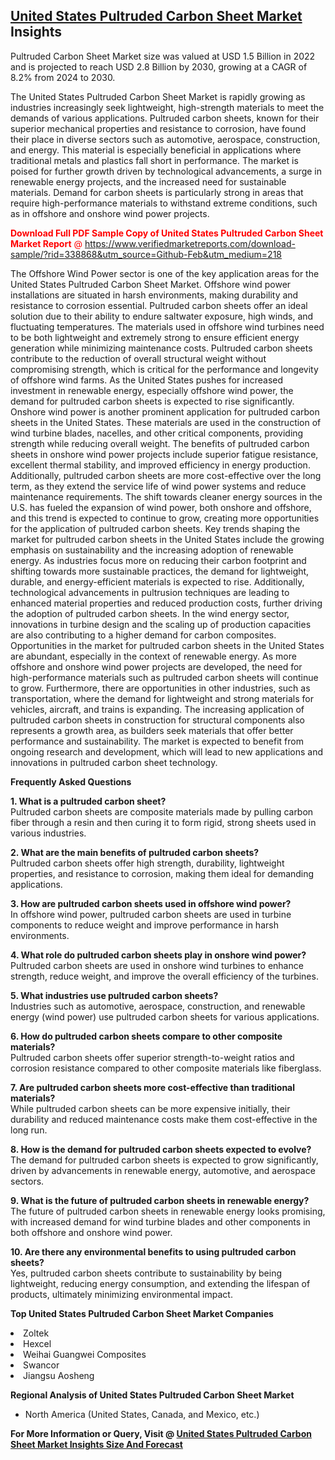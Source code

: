 <h2><a href="https://www.verifiedmarketreports.com/download-sample/?rid=338868&amp;utm_source=Github-Feb&amp;utm_medium=218" target="_blank">United States Pultruded Carbon Sheet Market</a> Insights</h2><p>Pultruded Carbon Sheet Market size was valued at USD 1.5 Billion in 2022 and is projected to reach USD 2.8 Billion by 2030, growing at a CAGR of 8.2% from 2024 to 2030.</p><p> <p>The United States Pultruded Carbon Sheet Market is rapidly growing as industries increasingly seek lightweight, high-strength materials to meet the demands of various applications. Pultruded carbon sheets, known for their superior mechanical properties and resistance to corrosion, have found their place in diverse sectors such as automotive, aerospace, construction, and energy. This material is especially beneficial in applications where traditional metals and plastics fall short in performance. The market is poised for further growth driven by technological advancements, a surge in renewable energy projects, and the increased need for sustainable materials. Demand for carbon sheets is particularly strong in areas that require high-performance materials to withstand extreme conditions, such as in offshore and onshore wind power projects. <p><span class=""><span style="color: #ff0000;"><strong>Download Full PDF Sample Copy of United States Pultruded Carbon Sheet Market Report</strong> @ </span><a href="https://www.verifiedmarketreports.com/download-sample/?rid=338868&amp;utm_source=Github-Feb&amp;utm_medium=218" target="_blank">https://www.verifiedmarketreports.com/download-sample/?rid=338868&amp;utm_source=Github-Feb&amp;utm_medium=218</a></span></p> The Offshore Wind Power sector is one of the key application areas for the United States Pultruded Carbon Sheet Market. Offshore wind power installations are situated in harsh environments, making durability and resistance to corrosion essential. Pultruded carbon sheets offer an ideal solution due to their ability to endure saltwater exposure, high winds, and fluctuating temperatures. The materials used in offshore wind turbines need to be both lightweight and extremely strong to ensure efficient energy generation while minimizing maintenance costs. Pultruded carbon sheets contribute to the reduction of overall structural weight without compromising strength, which is critical for the performance and longevity of offshore wind farms. As the United States pushes for increased investment in renewable energy, especially offshore wind power, the demand for pultruded carbon sheets is expected to rise significantly. Onshore wind power is another prominent application for pultruded carbon sheets in the United States. These materials are used in the construction of wind turbine blades, nacelles, and other critical components, providing strength while reducing overall weight. The benefits of pultruded carbon sheets in onshore wind power projects include superior fatigue resistance, excellent thermal stability, and improved efficiency in energy production. Additionally, pultruded carbon sheets are more cost-effective over the long term, as they extend the service life of wind power systems and reduce maintenance requirements. The shift towards cleaner energy sources in the U.S. has fueled the expansion of wind power, both onshore and offshore, and this trend is expected to continue to grow, creating more opportunities for the application of pultruded carbon sheets. Key trends shaping the market for pultruded carbon sheets in the United States include the growing emphasis on sustainability and the increasing adoption of renewable energy. As industries focus more on reducing their carbon footprint and shifting towards more sustainable practices, the demand for lightweight, durable, and energy-efficient materials is expected to rise. Additionally, technological advancements in pultrusion techniques are leading to enhanced material properties and reduced production costs, further driving the adoption of pultruded carbon sheets. In the wind energy sector, innovations in turbine design and the scaling up of production capacities are also contributing to a higher demand for carbon composites. Opportunities in the market for pultruded carbon sheets in the United States are abundant, especially in the context of renewable energy. As more offshore and onshore wind power projects are developed, the need for high-performance materials such as pultruded carbon sheets will continue to grow. Furthermore, there are opportunities in other industries, such as transportation, where the demand for lightweight and strong materials for vehicles, aircraft, and trains is expanding. The increasing application of pultruded carbon sheets in construction for structural components also represents a growth area, as builders seek materials that offer better performance and sustainability. The market is expected to benefit from ongoing research and development, which will lead to new applications and innovations in pultruded carbon sheet technology. <p><strong>Frequently Asked Questions</strong></p> <p><strong>1. What is a pultruded carbon sheet?</strong><br>Pultruded carbon sheets are composite materials made by pulling carbon fiber through a resin and then curing it to form rigid, strong sheets used in various industries.</p> <p><strong>2. What are the main benefits of pultruded carbon sheets?</strong><br>Pultruded carbon sheets offer high strength, durability, lightweight properties, and resistance to corrosion, making them ideal for demanding applications.</p> <p><strong>3. How are pultruded carbon sheets used in offshore wind power?</strong><br>In offshore wind power, pultruded carbon sheets are used in turbine components to reduce weight and improve performance in harsh environments.</p> <p><strong>4. What role do pultruded carbon sheets play in onshore wind power?</strong><br>Pultruded carbon sheets are used in onshore wind turbines to enhance strength, reduce weight, and improve the overall efficiency of the turbines.</p> <p><strong>5. What industries use pultruded carbon sheets?</strong><br>Industries such as automotive, aerospace, construction, and renewable energy (wind power) use pultruded carbon sheets for various applications.</p> <p><strong>6. How do pultruded carbon sheets compare to other composite materials?</strong><br>Pultruded carbon sheets offer superior strength-to-weight ratios and corrosion resistance compared to other composite materials like fiberglass.</p> <p><strong>7. Are pultruded carbon sheets more cost-effective than traditional materials?</strong><br>While pultruded carbon sheets can be more expensive initially, their durability and reduced maintenance costs make them cost-effective in the long run.</p> <p><strong>8. How is the demand for pultruded carbon sheets expected to evolve?</strong><br>The demand for pultruded carbon sheets is expected to grow significantly, driven by advancements in renewable energy, automotive, and aerospace sectors.</p> <p><strong>9. What is the future of pultruded carbon sheets in renewable energy?</strong><br>The future of pultruded carbon sheets in renewable energy looks promising, with increased demand for wind turbine blades and other components in both offshore and onshore wind power.</p> <p><strong>10. Are there any environmental benefits to using pultruded carbon sheets?</strong><br>Yes, pultruded carbon sheets contribute to sustainability by being lightweight, reducing energy consumption, and extending the lifespan of products, ultimately minimizing environmental impact.</p> </p><p><strong>Top United States Pultruded Carbon Sheet Market Companies</strong></p><div data-test-id=""><p><li>Zoltek</li><li> Hexcel</li><li> Weihai Guangwei Composites</li><li> Swancor</li><li> Jiangsu Aosheng</li></p><div><strong>Regional Analysis of&nbsp;United States Pultruded Carbon Sheet Market</strong></div><ul><li dir="ltr"><p dir="ltr">North America&nbsp;(United States, Canada, and Mexico, etc.)</p></li></ul><p><strong>For More Information or Query, Visit @&nbsp;</strong><strong><a href="https://www.verifiedmarketreports.com/product/pultruded-carbon-sheet-market/?utm_source=Github-Feb&amp;utm_medium=218" target="_blank">United States Pultruded Carbon Sheet Market Insights Size And Forecast</a></strong></p></div>
